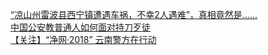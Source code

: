   
[“凉山州雷波县西宁镇遭遇车祸，不幸2人遇难”，真相竟然是......](http://www.dianyue.me/archives/714/9wzlaobvgc4uhp1b/)  
[中国公安教普通人如何面对持刀歹徒](http://www.dianyue.me/archives/777/ksdiss340bbnf2ra/)  
[【关注】“净网·2018” 云南警方在行动](http://www.dianyue.me/archives/522/zqtr0zfn7posduqc/)